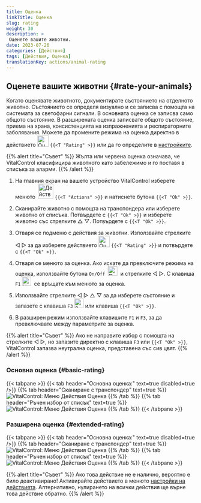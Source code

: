 ```yaml
---
title: Оценка
linkTitle: Оценка
slug: rating
weight: 30
description: >
 Оценете вашите животни.
date: 2023-07-26
categories: [Действия]
tags: [Действия, Оценка]
translationKey: actions/animal-rating
---
```


## Оценете вашите животни {#rate-your-animals}

Когато оценявате животното, документирате състоянието на отделното животно. Състоянието се определя визуално и се записва с помощта на системата за светофарни сигнали. В основната оценка се записва само общото състояние. В разширената оценка записвате общото състояние, приема на храна, консистенцията на изпражненията и респираторните заболявания. Можете да промените режима на оценка директно в действието <img src="/icons/actions/rating.svg" width="30" align="bottom" alt="Оценка" /> `{{<T "Rating" >}}` или да го определите в [настройките](../../settings/data-acquisition/#mode-of-animal-rating). 

{{% alert title="Съвет" %}}
Жълта или червена оценка означава, че VitalControl класифицира животното като забележимо и го поставя в списъка за аларми.
{{% /alert %}}

1. На главния екран на вашето устройство VitalControl изберете менюто &nbsp;<img src="/icons/actions.svg" width="40" align="bottom" alt="Действия" /> `{{<T "Actions" >}}` и натиснете бутона `{{<T "Ok" >}}`.

2. Сканирайте животно с помощта на транспондера или изберете животно от списъка. Потвърдете с `{{<T "Ok" >}}` и изберете животно със стрелките △ ▽. Потвърдете с `{{<T "Ok" >}}`.

3. Отваря се подменю с действия за животни. Използвайте стрелките ◁ ▷ за да изберете действието <img src="/icons/actions/rating.svg" width="30" align="bottom" alt="Оценка" /> `{{<T "Rating" >}}` и потвърдете с `{{<T "Ok" >}}`.

4. Отваря се менюто за оценка. Ако искате да превключите режима на оценка, използвайте бутона `On/Off` &nbsp;<img src="/icons/gear.svg" width="25" align="bottom" alt="Поредица от действия" />&nbsp; и стрелките ◁ ▷. С клавиша `F1` <img src="/icons/footer/exit.svg" width="24" align="bottom" alt="Назад" />&nbsp; се връщате към менюто за оценка.

5. Използвайте стрелките ◁ ▷ △ ▽ за да изберете състояние и запазете с клавиша `F3` <img src="/icons/footer/save.svg" width="25" align="bottom" alt="Запази" /> или клавиша `{{<T "Ok" >}}`.

6. В разширен режим използвайте клавишите `F1` и `F3`, за да превключвате между параметрите за оценка.

{{% alert title="Съвет" %}}
Ако не направите избор с помощта на стрелките ◁ ▷, но запазите директно с клавиша `F3` или `{{<T "Ok" >}}`, VitalControl запазва неутрална оценка, представена със сив цвят.
{{% /alert %}}
 
### Основна оценка {#basic-rating}

{{< tabpane >}}
{{< tab header="Основна оценка:" text=true disabled=true />}}
{{% tab header="Сканиране с транспондер" text=true %}}
![VitalControl: Меню Действия Оценка](../images/basicrating-scan.png "Основна оценка")
{{% /tab %}}
{{% tab header="Ръчен избор от списък" text=true %}}
![VitalControl: Меню Действия Оценка](../images/basicrating.png "Основна оценка")
{{% /tab %}}
{{< /tabpane >}}

### Разширена оценка {#extended-rating}

{{< tabpane >}}
{{< tab header="Основна оценка:" text=true disabled=true />}}
{{% tab header="Сканиране с транспондер" text=true %}}
![VitalControl: Меню Действия Оценка](../images/extendedrating-scan.png "Разширена оценка")
{{% /tab %}}
{{% tab header="Ръчен избор от списък" text=true %}}
![VitalControl: Меню Действия Оценка](../images/extendedrating.png "Разширена оценка")
{{% /tab %}}
{{< /tabpane >}}

{{% alert title="Съвет" %}}
Ако това действие не е налично, вероятно е било деактивирано! Активирайте действието в менюто [настройки на действията](../setting/). Алтернативно, нулирането на всички действия ще върне това действие обратно.
{{% /alert %}}
